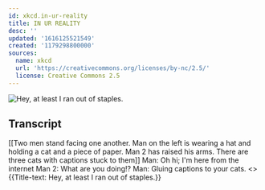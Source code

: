```yaml
---
id: xkcd.in-ur-reality
title: IN UR REALITY
desc: ''
updated: '1616125521549'
created: '1179298800000'
sources:
  name: xkcd
  url: 'https://creativecommons.org/licenses/by-nc/2.5/'
  license: Creative Commons 2.5
---
```

![Hey, at least I ran out of staples.](https://imgs.xkcd.com/comics/in_ur_reality.png)

## Transcript
[[Two men stand facing one another. Man on the left is wearing a hat and holding a cat and a piece of paper. Man 2 has raised his arms. There are three cats with captions stuck to them]] 
Man: Oh hi; I'm here from the internet
Man 2: What are you doing!?
Man: Gluing captions to your cats.
<<rrrr>>
{{Title-text: Hey, at least I ran out of staples.}}
